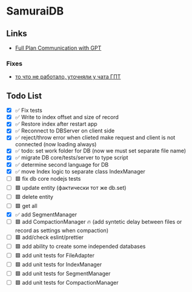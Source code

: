 # SamuraiDB

## Links

- [Full Plan Communication with GPT](https://chatgpt.com/share/66fbb3e3-64dc-8006-9789-be66930200ea)

### Fixes
- [то что не работало, уточняли у чата ГПТ](https://chatgpt.com/c/6705092b-800c-8006-9d7c-0dd814cd351f)

## Todo List

- [x] ✅️ Fix tests
- [x] ✅ Write to index offset and size of record
- [x] ✅ Restore index after restart app
- [x] ✅ Reconnect to DBServer on client side
- [x] ✅ reject/throw error when clieted make request and client is not connected (now loading always)
- [x] ✅ todo: set work folder for DB (now we must set separate file name)
- [x] ✅ migrate DB core/tests/server to type script
- [x] ✅ determine second language for DB
- [x] ✅ move Index logic to separate class IndexManager
- [ ] 🟩 fix db core nodejs tests
- [ ] 🟩 update entity (фактически тот же db.set)
- [ ] 🟩 delete entity
- [ ] 🟩 get all
- [x] ✅ add SegmentManager
- [ ] 🟩 add CompactionManager 🔥 (add syntetic delay between files or record as settings when compaction)
- [ ] 🟩 add/check eslint/prettier
- [ ] 🟩 add ability to create some independed databases
- [ ] 🟩 add unit tests for FileAdapter
- [ ] 🟩 add unit tests for IndexManager
- [ ] 🟩 add unit tests for SegmentManager
- [ ] 🟩 add unit tests for CompactionManager